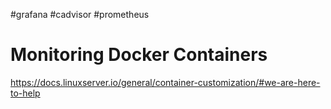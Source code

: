 #grafana
#cadvisor
#prometheus

# Monitoring Docker Containers

https://docs.linuxserver.io/general/container-customization/#we-are-here-to-help